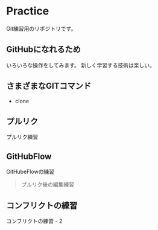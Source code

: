# Practice
Git練習用のリポジトリです。

## GitHubになれるため
いろいろな操作をしてみます。
新しく学習する技術は楽しい。

## さまざまなGITコマンド
* clone

## プルリク
プルリク練習

## GitHubFlow
GitHubeFlowの練習
> プルリク後の編集練習

## コンフリクトの練習
コンフリクトの練習 - 2
